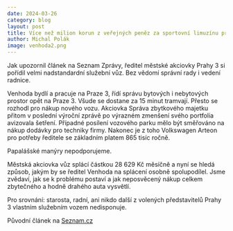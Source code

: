 ```yaml
---
date: 2024-03-26
category: blog
layout: post
title: Více než milion korun z veřejných peněz za sportovní limuzínu pro Petra Venhodu (ANO)
author: Michal Polák
image: venhoda2.png
---
```


Jak upozornil článek na Seznam Zprávy, ředitel městské akciovky Prahy 3 si pořídil velmi nadstandardní služební vůz. Bez vědomí správní rady i vedení radnice. 

Venhoda bydlí a pracuje na Praze 3, řídí správu bytových i nebytových prostor opět na Praze 3. Všude se dostane za 15 minut tramvají. Přesto se rozhodl pro nákup nového vozu. Akciovka Správa zbytkového majetku přitom v poslední výroční zprávě po výrazném zmenšení svého portfolia avizovala šetření. Případné posílení vozového parku mělo být směřováno na nákup dodávky pro techniky firmy. Nakonec je z toho Volkswagen Arteon pro potřeby ředitele se základním platem 865 tisíc ročně.  

Papalášské manýry nepodporujeme.

Městská akciovka vůz splácí částkou 28 629 Kč měsíčně a nyní se hledá způsob, jakým by se ředitel Venhoda na splácení osobně spolupodílel. Jsme zvědaví, jak se k problému postaví a jak neposvěcený nákup celkem zbytečného a hodně drahého auta vysvětlí.

Pro srovnání: starosta, radní, ani nikdo další z volených představitelů Prahy 3 vlastním služebním vozem nedisponuje.

Původní článek na [Seznam.cz](https://www.seznamzpravy.cz/clanek/domaci-politika-politik-ano-si-koupil-luxusni-vuz-na-mestskou-firmu-praha-chce-penize-zpet-248260)


